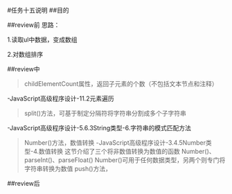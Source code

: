 ﻿#任务十五说明
##目的

##review前
思路： 

1.读取ul中数据，变成数组 

2.对数组排序

##review中
>childElementCount属性，返回子元素的个数（不包括文本节点和注释） 

-JavaScript高级程序设计-11.2元素遍历
>split()方法，可基于制定分隔符将字符串分割成多个子字符串 

-JavaScript高级程序设计-5.6.3String类型-6.字符串的模式匹配方法
>Number()方法，数值转换 
-JavaScript高级程序设计-3.4.5Number类型-4.数值转换 
这节介绍了三个将非数值转换为数值的函数 
Number()、parseInt()、parseFloat() 
Number()可用于任何数据类型，另两个则专门将字符串转换为数值 
>push()方法， 

##review后
